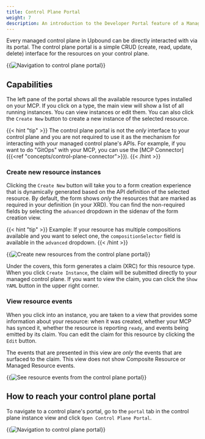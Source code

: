 ```yaml
---
title: Control Plane Portal
weight: 7
description: An introduction to the Developer Portal feature of a Managed Control Plane
---
```


Every managed control plane in Upbound can be directly interacted with via its portal. The control plane portal is a simple CRUD (create, read, update, delete) interface for the resources on your control plane.

{{<img src="concepts/images/ctp-portal.png" alt="Navigation to control plane portal" quality="100" size="medium" lightbox="true">}}

## Capabilities

The left pane of the portal shows all the available resource types installed on your MCP. If you click on a type, the main view will show a list of all running instances. You can view instances or edit them. You can also click the `Create New` button to create a new instance of the selected resource.

{{< hint "tip" >}}
The control plane portal is not the _only_ interface to your control plane and you are not required to use it as the mechanism for interacting with your managed control plane's APIs. For example, if you want to do "GitOps" with your MCP, you can use the [MCP Connector]({{<ref "concepts/control-plane-connector">}}).
{{< /hint >}}

### Create new resource instances

Clicking the `Create New` button will take you to a form creation experience that is dynamically generated based on the API definition of the selected resource. By default, the form shows _only_ the resources that are marked as required in your definition (in your XRD). You can find the non-required fields by selecting the `advanced` dropdown in the sidenav of the form creation view.

{{< hint "tip" >}}
Example: If your resource has multiple compositions available and you want to select one, the `compositionSelector` field is available in the `advanced` dropdown.
{{< /hint >}}

{{<img src="concepts/images/portal-create.png" alt="Create new resources from the control plane portal" quality="100" size="large" lightbox="true">}}

Under the covers, this form generates a claim (XRC) for this resource type. When you click `Create Instance`, the claim will be submitted directly to your managed control plane. If you want to view the claim, you can click the `Show YAML` button in the upper right corner.    

### View resource events

When you click into an instance, you are taken to a view that provides some information about your resource: when it was created, whether your MCP has synced it, whether the resource is reporting `ready`, and events being emitted by its claim. You can edit the claim for this resource by clicking the `Edit` button.

The events that are presented in this view are _only_ the events that are surfaced to the claim. This view does not show Composite Resource or Managed Resource events.

{{<img src="concepts/images/portal-events.png" alt="See resource events from the control plane portal" quality="100" size="large" lightbox="true">}}

## How to reach your control plane portal

To navigate to a control plane's portal, go to the `portal` tab in the control plane instance view and click `Open Control Plane Portal`.

{{<img src="concepts/images/ctp-portal-link.png" alt="Navigation to control plane portal" quality="100" size="large" lightbox="true">}}